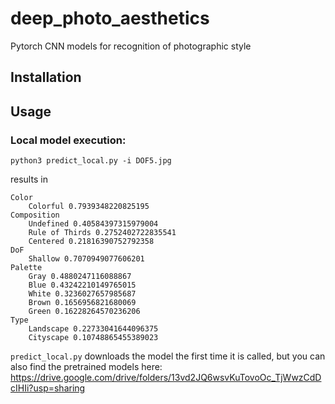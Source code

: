 # deep_photo_aesthetics
Pytorch CNN models for recognition of photographic style

## Installation

## Usage

### Local model execution:
```
python3 predict_local.py -i DOF5.jpg
```
results in 
```
Color
	Colorful 0.7939348220825195
Composition
	Undefined 0.40584397315979004
	Rule of Thirds 0.2752402722835541
	Centered 0.21816390752792358
DoF
	Shallow 0.7070949077606201
Palette
	Gray 0.4880247116088867
	Blue 0.43242210149765015
	White 0.3236027657985687
	Brown 0.1656956821680069
	Green 0.16228264570236206
Type
	Landscape 0.22733041644096375
	Cityscape 0.10748865455389023
```

`predict_local.py` downloads the model the first time it is called, but you can also find the pretrained models here:
https://drive.google.com/drive/folders/13vd2JQ6wsvKuTovoOc_TjWwzCdDcIHIi?usp=sharing
